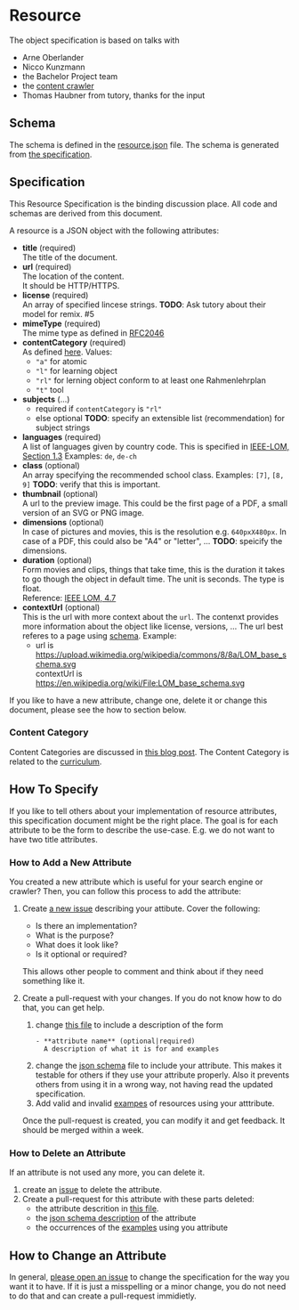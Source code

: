 # Resource

The object specification is based on talks with
- Arne Oberlander
- Nicco Kunzmann
- the Bachelor Project team
- the [content crawler][content-crawl-api]
- Thomas Haubner from tutory, thanks for the input

## Schema

The schema is defined in the [resource.json][schema] file.
The schema is generated from [the specification][spec].

## Specification
[spec]: #specification

This Resource Specification is the binding discussion place.
All code and schemas are derived from this document.

A resource is a JSON object with the following attributes:

- **title** (required)  
  The title of the document.
- **url** (required)  
  The location of the content.  
  It should be HTTP/HTTPS.
- **license** (required)  
  An array of specified lincese strings.
  **TODO**: Ask tutory about their model for remix. #5
- **mimeType** (required)  
  The mime type as defined in [RFC2046][rfc2046]
- **contentCategory** (required)  
  As defined [here][content-category].
  Values:
  - `"a"` for atomic
  - `"l"` for learning object
  - `"rl"` for lerning object conform to at least one Rahmenlehrplan
  - `"t"` tool
- **subjects** (...)  
  - required if `contentCategory` is `"rl"`
  - else optional
  **TODO**: specify an extensible list (recommendation) for subject strings
- **languages** (required)  
  A list of languages given by country code.
  This is specified in [IEEE-LOM, Section 1.3][ieee-lom]
  Examples: `de`, `de-ch`
- **class** (optional)  
  An array specifying the recommended school class.
  Examples: `[7]`, `[8, 9]`
  **TODO**: verify that this is important.
- **thumbnail** (optional)  
  A url to the preview image.
  This could be the first page of a PDF, a small version of an SVG or PNG image.
- **dimensions** (optional)  
  In case of pictures and movies, this is the resolution e.g. `640pxX480px`.
  In case of a PDF, this could also be "A4" or "letter", ...
  **TODO**: speicify the dimensions.
- **duration** (optional)  
  Form movies and clips, things that take time, this is the duration it takes
  to go though the object in default time.
  The unit is seconds. The type is float.  
  Reference: [IEEE LOM, 4.7][ieee-lom]
- **contextUrl** (optional)  
  This is the url with more context about the `url`.
  The contenxt provides more information about the object like license, versions, ...
  The url best referes to a page using [schema](http://schema.org/).
  Example:
  - url is https://upload.wikimedia.org/wikipedia/commons/8/8a/LOM_base_schema.svg  
    contextUrl is https://en.wikipedia.org/wiki/File:LOM_base_schema.svg

If you like to have a new attribute, change one, delete it or change this document, please see the how to section below.

### Content Category
[content-category]: #content-category

Content Categories are discussed in [this blog post][cc-blog].
The Content Category is related to the [curriculum][curriculum].

## How To Specify

If you like to tell others about your implementation of resource attributes, this specification document might be the right place.
The goal is for each attribute to be the form to describe the use-case. E.g. we do not want to have two title attributes.

### How to Add a New Attribute

You created a new attribute which is useful for your search engine or crawler?
Then, you can follow this process to add the attribute:

1. Create [a new issue][new-issue] describing your attibute. Cover the following:
   - Is there an implementation?
   - What is the purpose?
   - What does it look like?
   - Is it optional or required?
  
   This allows other people to comment and think about if they need something like it.

2. Create a pull-request with your changes. If you do not know how to do that, you can get help.
   1. change [this file][this] to include a description of the form
      ```
      - **attribute name** (optional|required)  
        A description of what it is for and examples
      ```
   2. change the [json schema][schema] file to include your attribute.
      This makes it testable for others if they use your attribute properly.
      Also it prevents others from using it in a wrong way, not having read the updated specification.
   3. Add valid and invalid [exampes][examples] of resources using your atttribute.
   
   Once the pull-request is created, you can modify it and get feedback.
   It should be merged within a week.

### How to Delete an Attribute

If an attribute is not used any more, you can delete it.

1. create an [issue][new-issue] to delete the attribute.
2. Create a pull-request for this attribute with these parts deleted:
   - the attribute descrition in [this file][this].
   - the [json schema description][schema] of the attribute
   - the occurrences of the [examples][examples] using you attribute
   
## How to Change an Attribute

In general, [please open an issue][new-issue] to change the specification for the way you want it to have.
If it is just a misspelling or a minor change, you do not need to do that and can create a pull-request immidietly.

[rdd]: http://tom.preston-werner.com/2010/08/23/readme-driven-development.html
[arch]: https://schul-cloud.github.io/blog/2017-04-24/extensible-content-delivery#architecture
[content-crawl-api]: https://github.com/schul-cloud/schulcloud-content-crawler#attributes
[rfc2046]: https://tools.ietf.org/html/rfc2046
[ieee-lom]: http://129.115.100.158/txlor/docs/IEEE_LOM_1484_12_1_v1_Final_Draft.pdf
[swag-1]: https://app.swaggerhub.com/apis/niccokunzmann/schul-cloud-content-api/1.0.0
[schemas]: ./schemas
[api-definition]: ./api-definition/
[pypi]: https://pypi.python.org/pypi/schul-cloud-resources-api-v1
[travis]: https://travis-ci.org/schul-cloud/resources-api-v1
[api-definition]: api-definition
[resource-schema]: schema/resource
[schemas]: schemas
[generators]: generators
[scripts]: scripts
[python-library]: generators/python_client/
[cc-blog]: https://schul-cloud.github.io/blog/2017-04-26/api-resources-specification#content-categories
[curriculum]: ../curriculum#readme
[new-issue]: https://github.com/schul-cloud/resources-api-v1/issues/new
[this]: README.md
[schema]: resource.json
[examples]: examples
